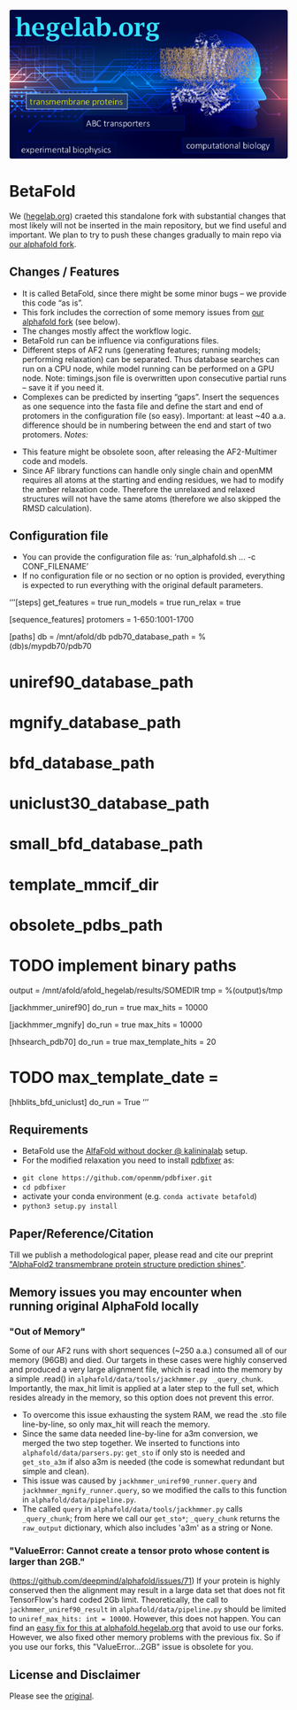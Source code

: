 ![alphafold.hegelab.org](imgs/af_hegelab.png)

# BetaFold

We ([hegelab.org](http://www.hegelab.org)) craeted this standalone fork with substantial changes that most likely will not be inserted in the main repository, but we find useful and important. We plan to try to push these changes gradually to main repo via [our alphafold fork](https://github.com/hegelab/alphafold).

## Changes / Features

* It is called BetaFold, since there might be some minor bugs – we provide this code “as is”.
* This fork includes the correction of some memory issues from [our alphafold fork](https://github.com/hegelab/alphafold) (see below).
* The changes mostly affect the workflow logic.
* BetaFold run can be influence via configurations files.
* Different steps of AF2 runs (generating features; running models; performing relaxation) can be separated. Thus database searches can run on a CPU node, while model running can be performed on a GPU node. Note: timings.json file is overwritten upon consecutive partial runs – save it if you need it. 
* Complexes can be predicted by inserting “gaps”. Insert the sequences as one sequence into the fasta file and define the start and end of protomers in the configuration file (so easy). Important: at least ~40 a.a. difference should be in numbering between the end and start of two protomers.
 *Notes:* 
- This feature might be obsolete soon, after releasing the AF2-Multimer code and models.
- Since AF library functions can handle only single chain and openMM requires all atoms at the starting and ending residues, we had to modify the amber relaxation code. Therefore the unrelaxed and relaxed structures will not have the same atoms (therefore we also skipped the RMSD calculation). 

## Configuration file

* You can provide the configuration file as: ‘run_alphafold.sh ... -c CONF_FILENAME’
* If no configuration file or no section or no option is provided, everything is expected to run everything with the original default parameters.

‘’’[steps]
get_features = true
run_models = true
run_relax = true

[sequence_features]
protomers = 1-650:1001-1700

[paths]
db = /mnt/afold/db
pdb70_database_path = %(db)s/mypdb70/pdb70
# uniref90_database_path
# mgnify_database_path
# bfd_database_path
# uniclust30_database_path
# small_bfd_database_path
# template_mmcif_dir
# obsolete_pdbs_path

# TODO implement binary paths
output = /mnt/afold/afold_hegelab/results/SOMEDIR
tmp = %(output)s/tmp

[jackhmmer_uniref90]
do_run = true
max_hits = 10000

[jackhmmer_mgnify]
do_run = true
max_hits = 10000

[hhsearch_pdb70]
do_run = true
max_template_hits = 20
# TODO max_template_date = 

[hhblits_bfd_uniclust]
do_run = True
‘’’

## Requirements

* BetaFold use the [AlfaFold without docker @ kalininalab](https://github.com/kalininalab/alphafold_non_docker) setup.
* For the modified relaxation you need to install [pdbfixer]() as:
- `git clone https://github.com/openmm/pdbfixer.git`
- `cd pdbfixer`
-  activate your conda environment (e.g. `conda activate betafold`)
- `python3 setup.py install`

## Paper/Reference/Citation
Till we publish a methodological paper, please read and cite our preprint ["AlphaFold2 transmembrane protein structure prediction shines"](https://www.biorxiv.org/content/10.1101/2021.08.21.457196v1).

## Memory issues you may encounter when running original AlphaFold locally

### "Out of Memory"

Some of our AF2 runs with short sequences (~250 a.a.) consumed all of our memory (96GB) and died. Our targets in these cases were highly conserved and produced a very large alignment file, which is read into the memory by a simple .read() in `alphafold/data/tools/jackhmmer.py` ` _query_chunk`. Importantly, the max_hit limit is applied at a later step to the full set, which resides already in the memory, so this option does not prevent this error.
* To overcome this issue exhausting the system RAM, we read the .sto file line-by-line, so only max_hit will reach the memory.
* Since the same data needed line-by-line for a3m conversion, we merged the two step together. We inserted to functions into `alphafold/data/parsers.py`: `get_sto` if only sto is needed and `get_sto_a3m` if also a3m is needed (the code is somewhat redundant but simple and clean).
* This issue was caused by `jackhmmer_uniref90_runner.query` and `jackhmmer_mgnify_runner.query`, so we modified the calls to this function in `alphafold/data/pipeline.py`.
* The called `query` in `alphafold/data/tools/jackhmmer.py` calls `_query_chunk`; from here we call our `get_sto*`; `_query_chunk` returns the `raw_output` dictionary, which also includes 'a3m' as a string or None.

### "ValueError: Cannot create a tensor proto whose content is larger than 2GB."
(https://github.com/deepmind/alphafold/issues/71)
If your protein is highly conserved then the alignment may result in a large data set that does not fit TensorFlow's hard coded 2Gb limit. Theoretically, the call to `jackhmmer_uniref90_result` in `alphafold/data/pipeline.py` should be limited  to `uniref_max_hits: int = 10000`. However, this does not happen. You can find an [easy fix for this at alphafold.hegelab.org](http://alphafold.hegelab.org/) that avoid to use our forks. However, we also fixed other memory problems with the previous fix. So if you use our forks, this "ValueError...2GB" issue is obsolete for you.

## License and Disclaimer

Please see the [original](https://github.com/deepmind/alphafold#license-and-disclaimer).
